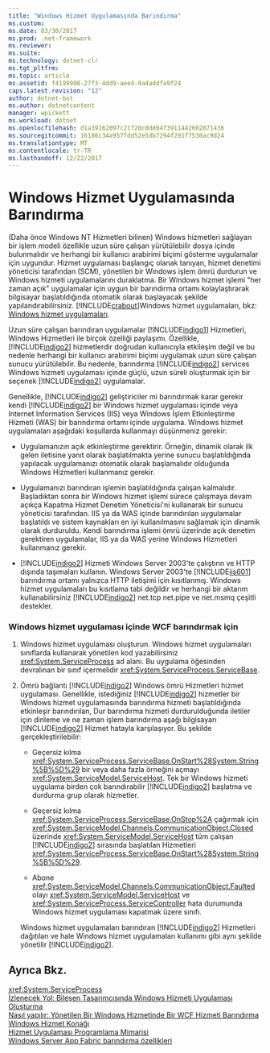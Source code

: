 ```yaml
---
title: "Windows Hizmet Uygulamasında Barındırma"
ms.custom: 
ms.date: 03/30/2017
ms.prod: .net-framework
ms.reviewer: 
ms.suite: 
ms.technology: dotnet-clr
ms.tgt_pltfrm: 
ms.topic: article
ms.assetid: f4199998-27f3-4dd9-aee4-0a4addfa9f24
caps.latest.revision: "12"
author: dotnet-bot
ms.author: dotnetcontent
manager: wpickett
ms.workload: dotnet
ms.openlocfilehash: d1a39162097c21f20c0dd04f3911442602871436
ms.sourcegitcommit: 16186c34a957fdd52e5db7294f291f7530ac9d24
ms.translationtype: MT
ms.contentlocale: tr-TR
ms.lasthandoff: 12/22/2017
---
```

# <a name="hosting-in-a-windows-service-application"></a>Windows Hizmet Uygulamasında Barındırma
(Daha önce Windows NT Hizmetleri bilinen) Windows hizmetleri sağlayan bir işlem modeli özellikle uzun süre çalışan yürütülebilir dosya içinde bulunmalıdır ve herhangi bir kullanıcı arabirimi biçimi gösterme uygulamalar için uygundur. Hizmet uygulaması başlangıç olanak tanıyan, hizmet denetimi yöneticisi tarafından (SCM), yönetilen bir Windows işlem ömrü durdurun ve Windows hizmeti uygulamalarını duraklatma. Bir Windows hizmet işlemi "her zaman açık" uygulamalar için uygun bir barındırma ortamı kolaylaştırarak bilgisayar başlatıldığında otomatik olarak başlayacak şekilde yapılandırabilirsiniz. [!INCLUDE[crabout](../../../../includes/crabout-md.md)]Windows hizmet uygulamaları, bkz: [Windows hizmet uygulamaları](http://go.microsoft.com/fwlink/?LinkId=89450).  
  
 Uzun süre çalışan barındıran uygulamalar [!INCLUDE[indigo1](../../../../includes/indigo1-md.md)] Hizmetleri, Windows Hizmetleri ile birçok özelliği paylaşımı. Özellikle, [!INCLUDE[indigo2](../../../../includes/indigo2-md.md)] hizmetlerdir doğrudan kullanıcıyla etkileşim değil ve bu nedenle herhangi bir kullanıcı arabirimi biçimi uygulamak uzun süre çalışan sunucu yürütülebilir. Bu nedenle, barındırma [!INCLUDE[indigo2](../../../../includes/indigo2-md.md)] services Windows hizmeti uygulaması içinde güçlü, uzun süreli oluşturmak için bir seçenek [!INCLUDE[indigo2](../../../../includes/indigo2-md.md)] uygulamalar.  
  
 Genellikle, [!INCLUDE[indigo2](../../../../includes/indigo2-md.md)] geliştiriciler mi barındırmak karar gerekir kendi [!INCLUDE[indigo2](../../../../includes/indigo2-md.md)] bir Windows hizmet uygulaması içinde veya Internet Information Services (IIS) veya Windows İşlem Etkinleştirme Hizmeti (WAS) bir barındırma ortamı içinde uygulama. Windows hizmet uygulamaları aşağıdaki koşullarda kullanmayı düşünmeniz gerekir:  
  
-   Uygulamanızın açık etkinleştirme gerektirir. Örneğin, dinamik olarak ilk gelen iletisine yanıt olarak başlatılmakta yerine sunucu başlatıldığında yapılacak uygulamanızı otomatik olarak başlamalıdır olduğunda Windows Hizmetleri kullanmanız gerekir.  
  
-   Uygulamanızı barındıran işlemin başlatıldığında çalışan kalmalıdır. Başladıktan sonra bir Windows hizmet işlemi sürece çalışmaya devam açıkça Kapatma Hizmet Denetim Yöneticisi'ni kullanarak bir sunucu yöneticisi tarafından. IIS ya da WAS içinde barındırılan uygulamalar başlatıldı ve sistem kaynakları en iyi kullanılmasını sağlamak için dinamik olarak durduruldu. Kendi barındırma işlemi ömrü üzerinde açık denetim gerektiren uygulamalar, IIS ya da WAS yerine Windows Hizmetleri kullanmanız gerekir.  
  
-   [!INCLUDE[indigo2](../../../../includes/indigo2-md.md)] Hizmeti Windows Server 2003'te çalıştırın ve HTTP dışında taşımaları kullanın. Windows Server 2003'te [!INCLUDE[iis601](../../../../includes/iis601-md.md)] barındırma ortamı yalnızca HTTP iletişimi için kısıtlanmış. Windows hizmet uygulamaları bu kısıtlama tabi değildir ve herhangi bir aktarım kullanabilirsiniz [!INCLUDE[indigo2](../../../../includes/indigo2-md.md)] net.tcp net.pipe ve net.msmq çeşitli destekler.  
  
### <a name="to-host-wcf-inside-of-a-windows-service-application"></a>Windows hizmet uygulaması içinde WCF barındırmak için  
  
1.  Windows hizmet uygulaması oluşturun. Windows hizmet uygulamaları sınıflarda kullanarak yönetilen kod yazabilirsiniz <xref:System.ServiceProcess> ad alanı. Bu uygulama öğesinden devralınan bir sınıf içermelidir <xref:System.ServiceProcess.ServiceBase>.  
  
2.  Ömrü bağlantı [!INCLUDE[indigo2](../../../../includes/indigo2-md.md)] Windows ömrü Hizmetleri hizmet uygulaması. Genellikle, istediğiniz [!INCLUDE[indigo2](../../../../includes/indigo2-md.md)] hizmetler bir Windows hizmet uygulamasında barındırma hizmeti başlatıldığında etkinleşir barındırılan, Dur barındırma hizmeti durdurulduğunda iletiler için dinleme ve ne zaman işlem barındırma aşağı bilgisayarı [!INCLUDE[indigo2](../../../../includes/indigo2-md.md)] Hizmet hatayla karşılaşıyor. Bu şekilde gerçekleştirilebilir:  
  
    -   Geçersiz kılma <xref:System.ServiceProcess.ServiceBase.OnStart%28System.String%5B%5D%29> bir veya daha fazla örneğini açmayı <xref:System.ServiceModel.ServiceHost>. Tek bir Windows hizmeti uygulama birden çok barındırabilir [!INCLUDE[indigo2](../../../../includes/indigo2-md.md)] başlatma ve durdurma grup olarak hizmetler.  
  
    -   Geçersiz kılma <xref:System.ServiceProcess.ServiceBase.OnStop%2A> çağırmak için <xref:System.ServiceModel.Channels.CommunicationObject.Closed> üzerinde <xref:System.ServiceModel.ServiceHost> tüm çalışan [!INCLUDE[indigo2](../../../../includes/indigo2-md.md)] sırasında başlatılan Hizmetleri <xref:System.ServiceProcess.ServiceBase.OnStart%28System.String%5B%5D%29>.  
  
    -   Abone <xref:System.ServiceModel.Channels.CommunicationObject.Faulted> olayı <xref:System.ServiceModel.ServiceHost> ve <xref:System.ServiceProcess.ServiceController> hata durumunda Windows hizmet uygulaması kapatmak üzere sınıfı.  
  
     Windows hizmet uygulamaları barındıran [!INCLUDE[indigo2](../../../../includes/indigo2-md.md)] Hizmetleri dağıtılan ve hale Windows hizmet uygulamaları kullanımı gibi aynı şekilde yönetilir [!INCLUDE[indigo2](../../../../includes/indigo2-md.md)].  
  
## <a name="see-also"></a>Ayrıca Bkz.  
 <xref:System.ServiceProcess>  
 [İzlenecek Yol: Bileşen Tasarımcısında Windows Hizmeti Uygulaması Oluşturma](http://go.microsoft.com/fwlink/?LinkId=94875)  
 [Nasıl yapılır: Yönetilen Bir Windows Hizmetinde Bir WCF Hizmeti Barındırma](../../../../docs/framework/wcf/feature-details/how-to-host-a-wcf-service-in-a-managed-windows-service.md)  
 [Windows Hizmet Konağı](../../../../docs/framework/wcf/samples/windows-service-host.md)  
 [Hizmet Uygulaması Programlama Mimarisi](http://go.microsoft.com/fwlink/?LinkId=94876)  
 [Windows Server App Fabric barındırma özellikleri](http://go.microsoft.com/fwlink/?LinkId=201276)
